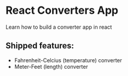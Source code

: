 # React Converters App
Learn how to build a converter app in react

## Shipped features:
- Fahrenheit-Celcius (temperature) converter
- Meter-Feet (length) converter
